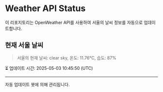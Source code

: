 
# Weather API Status

이 리포지토리는 OpenWeather API를 사용하여 서울의 날씨 정보를 자동으로 업데이트합니다.

## 현재 서울 날씨
> 서울의 현재 날씨: clear sky, 온도: 11.76°C, 습도: 87%

⏳ 업데이트 시간: 2025-05-03 10:45:50 (UTC)

---
자동 업데이트 봇에 의해 관리됩니다.
